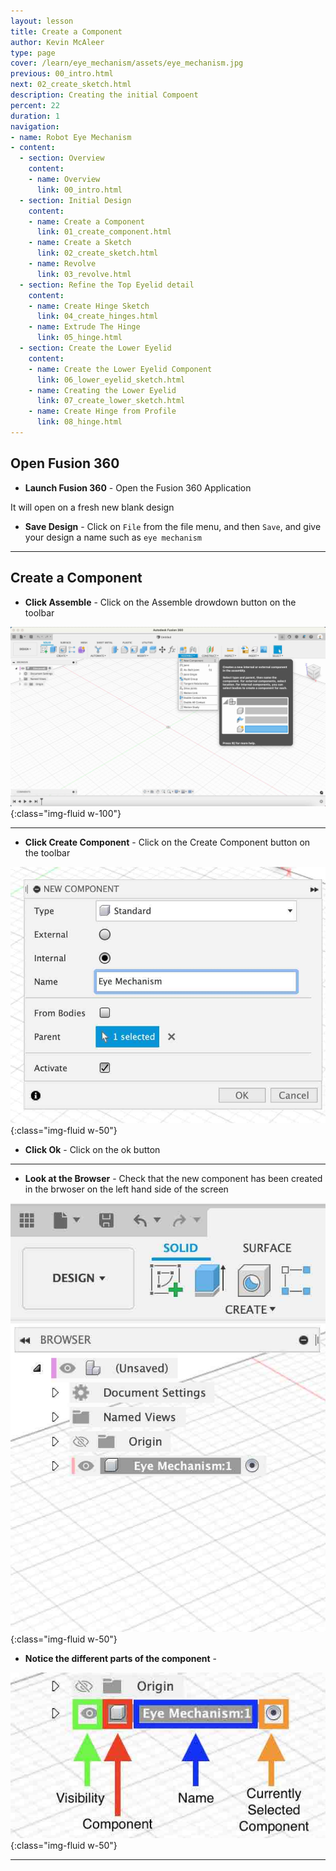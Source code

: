```yaml
---
layout: lesson
title: Create a Component
author: Kevin McAleer
type: page
cover: /learn/eye_mechanism/assets/eye_mechanism.jpg
previous: 00_intro.html
next: 02_create_sketch.html
description: Creating the initial Compoent
percent: 22
duration: 1
navigation:
- name: Robot Eye Mechanism
- content:
  - section: Overview
    content:
    - name: Overview
      link: 00_intro.html
  - section: Initial Design
    content:
    - name: Create a Component
      link: 01_create_component.html
    - name: Create a Sketch
      link: 02_create_sketch.html
    - name: Revolve
      link: 03_revolve.html
  - section: Refine the Top Eyelid detail
    content:
    - name: Create Hinge Sketch
      link: 04_create_hinges.html
    - name: Extrude The Hinge
      link: 05_hinge.html
  - section: Create the Lower Eyelid
    content:
    - name: Create the Lower Eyelid Component
      link: 06_lower_eyelid_sketch.html
    - name: Creating the Lower Eyelid
      link: 07_create_lower_sketch.html
    - name: Create Hinge from Profile
      link: 08_hinge.html
---
```



## Open Fusion 360

* **Launch Fusion 360** - Open the Fusion 360 Application

It will open on a fresh new blank design

* **Save Design** - Click on `File` from the file menu, and then `Save`, and give your design a name such as `eye mechanism`

---

## Create a Component

* **Click Assemble** - Click on the Assemble drowdown button on the toolbar

![Fusion full screen](assets/eye00.jpg){:class="img-fluid w-100"}

---

* **Click Create Component** - Click on the Create Component button on the toolbar

![Create Component Dialog](assets/eye01.jpg){:class="img-fluid w-50"}

* **Click Ok** - Click on the ok button

---

* **Look at the Browser** - Check that the new component has been created in the brwoser on the left hand side of the screen

![Create Component Dialog](assets/eye02.jpg){:class="img-fluid w-50"}

* **Notice the different parts of the component** - 

![Create Component Dialog](assets/eye03.jpg){:class="img-fluid w-50"}

---
